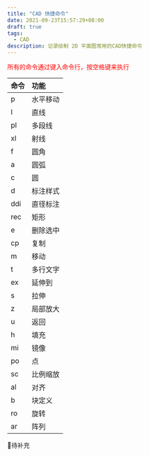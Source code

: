 ```yaml
---
title: "CAD 快捷命令"
date: 2021-09-23T15:57:29+08:00
draft: true
tags:
  - CAD
description: 记录绘制 2D 平面图常用的CAD快捷命令
---
```




<p style='color:red'>所有的命令通过键入命令行，按空格键来执行</p>

| 命令 | 功能     |
| :--- | :------- |
| p    | 水平移动 |
| l    | 直线     |
| pl   | 多段线   |
| xl   | 射线     |
| f    | 圆角     |
| a    | 圆弧     |
| c    | 圆       |
| d    | 标注样式 |
| ddi  | 直径标注 |
| rec  | 矩形     |
| e    | 删除选中 |
| cp   | 复制     |
| m    | 移动     |
| t    | 多行文字 |
| ex   | 延伸到   |
| s    | 拉伸     |
| z    | 局部放大 |
| u    | 返回     |
| h    | 填充     |
| mi   | 镜像     |
| po   | 点       |
| sc   | 比例缩放 |
| al   | 对齐     |
| b    | 块定义   |
| ro   | 旋转     |
| ar   | 阵列     |

📓待补充

